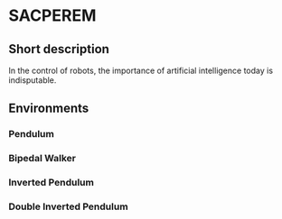 # SACPEREM
## Short description

In the control of robots, the importance of artificial intelligence today is indisputable.

## Environments
### Pendulum
### Bipedal Walker
### Inverted Pendulum
### Double Inverted Pendulum

